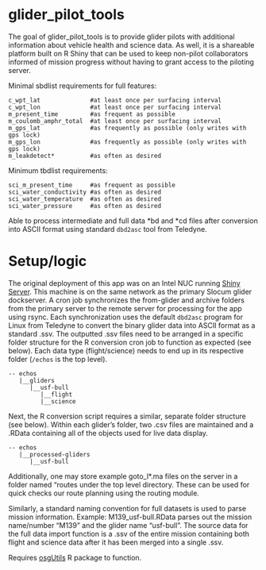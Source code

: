 
<!-- README.md is generated from README.Rmd. Please edit that file -->

# glider_pilot_tools

<!-- badges: start -->
<!-- badges: end -->

The goal of glider_pilot_tools is to provide glider pilots with
additional information about vehicle health and science data. As well,
it is a shareable platform built on R Shiny that can be used to keep
non-pilot collaborators informed of mission progress without having to
grant access to the piloting server.

Minimal sbdlist requirements for full features:

    c_wpt_lat              #at least once per surfacing interval
    c_wpt_lon              #at least once per surfacing interval
    m_present_time         #as frequent as possible
    m_coulomb_amphr_total  #at least once per surfacing interval
    m_gps_lat              #as frequently as possible (only writes with gps lock)
    m_gps_lon              #as frequently as possible (only writes with gps lock)
    m_leakdetect*          #as often as desired

Minimum tbdlist requirements:

    sci_m_present_time     #as frequent as possible
    sci_water_conductivity #as often as desired
    sci_water_temperature  #as often as desired
    sci_water_pressure     #as often as desired

Able to process intermediate and full data \*bd and \*cd files after
conversion into ASCII format using standard `dbd2asc` tool from
Teledyne.

# Setup/logic

The original deployment of this app was on an Intel NUC running [Shiny
Server](https://posit.co/products/open-source/shiny-server/ "Link to Posit's Shiny Server page").
This machine is on the same network as the primary Slocum glider
dockserver. A cron job synchronizes the from-glider and archive folders
from the primary server to the remote server for processing for the app
using rsync. Each synchronization uses the default `dbd2asc` program for
Linux from Teledyne to convert the binary glider data into ASCII format
as a standard .ssv. The outputted .ssv files need to be arranged in a
specific folder structure for the R conversion cron job to function as
expected (see below). Each data type (flight/science) needs to end up in
its respective folder (`/echos` is the top level).

    -- echos
       |__gliders
          |__usf-bull
             |__flight
             |__science

Next, the R conversion script requires a similar, separate folder
structure (see below). Within each glider’s folder, two .csv files are
maintained and a .RData containing all of the objects used for live data
display.

    -- echos
       |__processed-gliders
          |__usf-bull

Additionally, one may store example goto_l\*.ma files on the server in a
folder named “routes under the top level directory. These can be used
for quick checks our route planning using the routing module.

Similarly, a standard naming convention for full datasets is used to
parse mission information. Example: M139_usf-bull.RData parses out the
mission name/number “M139” and the glider name “usf-bull”. The source
data for the full data import function is a .ssv of the entire mission
containing both flight and science data after it has been merged into a
single .ssv.

Requires [osgUtils](https://github.com/oceanscienceguru/osgUtils) R
package to function.
